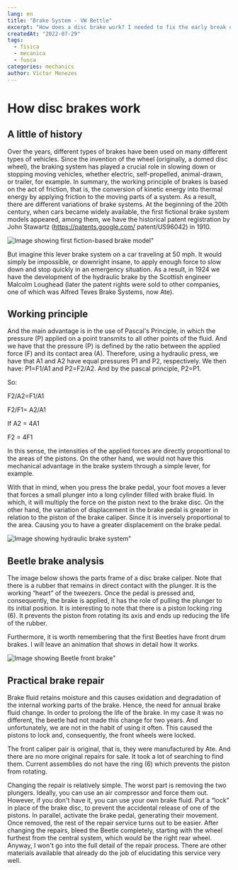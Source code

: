 ```yaml
---
lang: en
title: "Brake System - VW Bettle"
excerpt: "How does a disc brake work? I needed to fix the early break of my VW Beetle and document how to work a disc brake."
createdAt: "2022-07-29"
tags:
  - fisica
  - mecanica
  - fusca
categories: mechanics
author: Victor Menezes
---
```


# How disc brakes work

## A little of history
Over the years, different types of brakes have been used on many different types of vehicles. Since the invention of the wheel (originally, a domed disc wheel), the braking system has played a crucial role in slowing down or stopping moving vehicles, whether electric, self-propelled, animal-drawn, or trailer, for example. In summary, the working principle of brakes is based on the act of friction, that is, the conversion of kinetic energy into thermal energy by applying friction to the moving parts of a system. As a result, there are different variations of brake systems. At the beginning of the 20th century, when cars became widely available, the first fictional brake system models appeared, among them, we have the historical patent registration by John Stawartz (https://patents.google.com/ patent/US96042) in 1910.


![Image showing first fiction-based brake model"](/assets/img/posts/fusca-freio-a-disco/primeiro-modelo.png)

But imagine this lever brake system on a car traveling at 50 mph. It would simply be impossible, or downright insane, to apply enough force to slow down and stop quickly in an emergency situation. As a result, in 1924 we have the development of the hydraulic brake by the Scottish engineer Malcolm Loughead (later the patent rights were sold to other companies, one of which was Alfred Teves Brake Systems, now Ate).

## Working principle

And the main advantage is in the use of Pascal's Principle, in which the pressure (P) applied on a point transmits to all other points of the fluid. And we have that the pressure (P) is defined by the ratio between the applied force (F) and its contact area (A). Therefore, using a hydraulic press, we have that A1 and A2 have equal pressures P1 and P2, respectively. We then have: P1=F1/A1 and P2=F2/A2. And by the pascal principle, P2=P1.

So: 

F2/A2=F1/A1

F2/F1= A2/A1

If A2 = 4A1

F2 = 4F1

In this sense, the intensities of the applied forces are directly proportional to the areas of the pistons. On the other hand, we would not have this mechanical advantage in the brake system through a simple lever, for example.

With that in mind, when you press the brake pedal, your foot moves a lever that forces a small plunger into a long cylinder filled with brake fluid. In which, it will multiply the force on the piston next to the brake disc. On the other hand, the variation of displacement in the brake pedal is greater in relation to the piston of the brake caliper. Since it is inversely proportional to the area. Causing you to have a greater displacement on the brake pedal.

![Image showing hydraulic brake system"](/assets/img/posts/fusca-freio-a-disco/sistema-freio-hidraulico.gif)

## Beetle brake analysis

The image below shows the parts frame of a disc brake caliper. Note that there is a rubber that remains in direct contact with the plunger. It is the working “heart” of the tweezers. Once the pedal is pressed and, consequently, the brake is applied, it has the role of pulling the plunger to its initial position. It is interesting to note that there is a piston locking ring (6). It prevents the piston from rotating its axis and ends up reducing the life of the rubber.

Furthermore, it is worth remembering that the first Beetles have front drum brakes. I will leave an animation that shows in detail how it works.

![Image showing Beetle front brake"](/assets/img/posts/fusca-freio-a-disco/freio-dianteiro-fusca.jpg)


## Practical brake repair

Brake fluid retains moisture and this causes oxidation and degradation of the internal working parts of the brake. Hence, the need for annual brake fluid change. In order to prolong the life of the brake. In my case it was no different, the beetle had not made this change for two years. And unfortunately, we are not in the habit of using it often. This caused the pistons to lock and, consequently, the front wheels were locked.

The front caliper pair is original, that is, they were manufactured by Ate. And there are no more original repairs for sale. It took a lot of searching to find them. Current assemblies do not have the ring (6) which prevents the piston from rotating.

Changing the repair is relatively simple. The worst part is removing the two plungers. Ideally, you can use an air compressor and force them out. However, if you don't have it, you can use your own brake fluid. Put a “lock” in place of the brake disc, to prevent the accidental release of one of the pistons. In parallel, activate the brake pedal, generating their movement. Once removed, the rest of the repair service turns out to be easier. After changing the repairs, bleed the Beetle completely, starting with the wheel furthest from the central system, which would be the right rear wheel. Anyway, I won't go into the full detail of the repair process. There are other materials available that already do the job of elucidating this service very well. 


